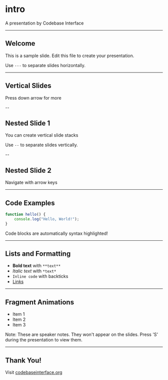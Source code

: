 # intro

A presentation by Codebase Interface

---

## Welcome

This is a sample slide. Edit this file to create your presentation.

Use `---` to separate slides horizontally.

---

## Vertical Slides

Press down arrow for more

--

## Nested Slide 1

You can create vertical slide stacks

Use `--` to separate slides vertically.

--

## Nested Slide 2

Navigate with arrow keys

---

## Code Examples

```javascript
function hello() {
    console.log("Hello, World!");
}
```

Code blocks are automatically syntax highlighted!

---

## Lists and Formatting

- **Bold text** with `**text**`
- *Italic text* with `*text*`
- `Inline code` with backticks
- [Links](https://codebaseinterface.org)

---

## Fragment Animations

- Item 1 <!-- .element: class="fragment" -->
- Item 2 <!-- .element: class="fragment" -->
- Item 3 <!-- .element: class="fragment" -->

Note:
These are speaker notes. They won't appear on the slides.
Press 'S' during the presentation to view them.

---

## Thank You!

Visit [codebaseinterface.org](https://codebaseinterface.org)
